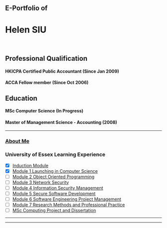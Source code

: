 ## E-Portfolio of   

# Helen SIU <br>  

## Professional Qualification  
#### HKICPA Certified Public Accountant (Since Jan 2009)
#### ACCA Fellow member (Since Oct 2006)

## Education
#### MSc Computer Science (In Progress)
#### Master of Management Science - Accounting (2008)


---

### [About Me](http://example.com/)


### University of Essex Learning Experience

- [x]   [Induction Module](/module/induction.md)
- [x]   [Module 1 Launching in Computer Science](/module/LCS.md)
- [ ]   [Module 2 Object Oriented Programming](/sample_page.md)
- [ ]   [Module 3 Network Security](http://example.com/)
- [ ]   [Module 4 Information Security Management](http://example.com/)
- [ ]   [Module 5 Secure Software Development](http://example.com/)
- [ ]   [Module 6 Software Engineering Project Management](http://example.com/)
- [ ]   [Module 7 Research Methods and Professional Practice](http://example.com/)
- [ ]   [MSc Computing Project and Dissertation](http://example.com/)

---

---

